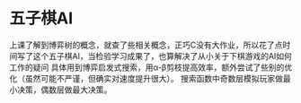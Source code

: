 # 五子棋AI
上课了解到博弈树的概念，就查了些相关概念，正巧C没有大作业，所以花了点时间写了这个五子棋AI，当检验学习成果了，也算解决了从小关于下棋游戏的AI如何工作的疑问
具体用到博弈启发式搜索，用α-β剪枝提高效率，额外尝试了些别的优化（虽然可能不严谨，但确实对速度提升很大）。
搜索函数中奇数层模拟玩家做最小决策，偶数层做最大决策。
